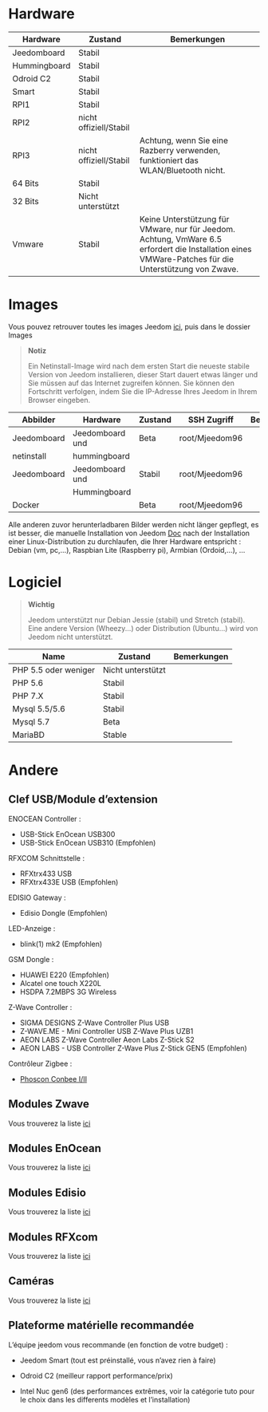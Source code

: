Hardware
========

Hardware | Zustand | Bemerkungen
--- | --- | ---
Jeedomboard             | Stabil                  |
Hummingboard            | Stabil                  |
Odroid C2               | Stabil                  |                          
Smart                   | Stabil                  |                          
RPI1                    | Stabil                  |                          
RPI2                    | nicht offiziell/Stabil     |                          
RPI3                    | nicht offiziell/Stabil     | Achtung, wenn Sie eine Razberry verwenden, funktioniert das WLAN/Bluetooth nicht.
64 Bits                 | Stabil                  |                          
32 Bits                 | Nicht unterstützt            |                          
Vmware                  | Stabil                  | Keine Unterstützung für VMware, nur für Jeedom. Achtung, VmWare 6.5 erfordert die Installation eines VMWare-Patches für die Unterstützung von Zwave.

Images
======

Vous pouvez retrouver toutes les images Jeedom
[ici](https://images.jeedom.com/),
puis dans le dossier Images

> **Notiz**
>
> Ein Netinstall-Image wird nach dem ersten Start die neueste stabile 
> Version von Jeedom installieren, dieser Start dauert etwas länger und Sie
> müssen auf das Internet zugreifen können. Sie können den Fortschritt
> verfolgen, indem Sie die IP-Adresse Ihres Jeedom in Ihrem Browser
> eingeben.

| Abbilder         | Hardware       | Zustand           | SSH Zugriff      | Bemerkungen      |
|----------------|----------------|----------------|----------------|----------------|
| Jeedomboard    | Jeedomboard und | Beta           | root/Mjeedom96 |                |
| netinstall     | hummingboard   |                |                |                |
| Jeedomboard    | Jeedomboard und | Stabil         | root/Mjeedom96 |                |
|                | Hummingboard   |                |                |                |
| Docker         |                | Beta           | root/Mjeedom96 |                |


Alle anderen zuvor herunterladbaren Bilder werden nicht länger gepflegt,
es ist besser, die manuelle Installation von Jeedom
[Doc](https://github.com/jeedom/documentation/blob/master/installation/fr_FR/other.asciidoc)
nach der Installation einer Linux-Distribution zu durchlaufen, die Ihrer
Hardware entspricht : Debian (vm, pc,…​), Raspbian Lite (Raspberry pi),
Armbian (Ordoid,…​), …​

Logiciel
========

> **Wichtig**
>
> Jeedom unterstützt nur Debian Jessie (stabil) und Stretch (stabil). Eine
> andere Version (Wheezy...) oder Distribution (Ubuntu...) wird von Jeedom
> nicht unterstützt.


| Name                     | Zustand                    | Bemerkungen                |
|-------------------------|-------------------------|--------------------------|
| PHP 5.5 oder weniger        | Nicht unterstützt            |                          |
| PHP 5.6                 | Stabil                  |                          |
| PHP 7.X                 | Stabil                  |                          |
| Mysql 5.5/5.6           | Stabil                  |                          |
| Mysql 5.7               | Beta                    |                          |
| MariaBD                 | Stable                  |                          |

Andere
=====

Clef USB/Module d’extension
---------------------------

ENOCEAN Controller :

-   USB-Stick EnOcean USB300
-   USB-Stick EnOcean USB310 (Empfohlen)

RFXCOM  Schnittstelle :

-   RFXtrx433 USB
-   RFXtrx433E USB (Empfohlen)

EDISIO Gateway :

-   Edisio Dongle (Empfohlen)

LED-Anzeige :

-   blink(1) mk2 (Empfohlen)

GSM Dongle :

-   HUAWEI E220 (Empfohlen)
-   Alcatel one touch X220L
-   HSDPA 7.2MBPS 3G Wireless

Z-Wave Controller :

-   SIGMA DESIGNS Z-Wave Controller Plus USB
-   Z-WAVE.ME - Mini Controller USB Z-Wave Plus UZB1
-   AEON LABS Z-Wave Controller Aeon Labs Z-Stick S2
-   AEON LABS - USB Controller Z-Wave Plus Z-Stick GEN5 (Empfohlen)


Contrôleur Zigbee :

- [Phoscon Conbee I/II](http://bit.ly/2n4VyWc)

Modules Zwave
-------------

Vous trouverez la liste
[ici](https://jeedom.github.io/documentation/zwave/fr_FR/equipement.compatible)

Modules EnOcean
---------------

Vous trouverez la liste
[ici](https://jeedom.github.io/documentation/enocean/fr_FR/equipement.compatible)

Modules Edisio
--------------

Vous trouverez la liste
[ici](https://jeedom.github.io/documentation/edisio/fr_FR/equipement.compatible)

Modules RFXcom
--------------

Vous trouverez la liste
[ici](https://jeedom.github.io/documentation/rfxcom/fr_FR/equipement.compatible)

Caméras
-------

Vous trouverez la liste
[ici](https://jeedom.github.io/documentation/camera/fr_FR/equipement.compatible)

Plateforme matérielle recommandée
---------------------------------

L’équipe jeedom vous recommande (en fonction de votre budget) :

-   Jeedom Smart (tout est préinstallé, vous n’avez rien à faire)

-   Odroid C2 (meilleur rapport performance/prix)

-   Intel Nuc gen6 (des performances extrêmes, voir la catégorie tuto
    pour le choix dans les differents modèles et l’installation)
